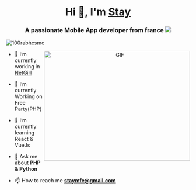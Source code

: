 <h1 align="center">Hi 👋, I'm <a href="https://staymfe.github.io/StayItsMe/" target="blank">
Stay</a></h1>
<h3 align="center">A passionate Mobile App developer from france <img src="https://raw.githubusercontent.com/stevenrskelton/flag-icon/master/png/75/country-4x3/fr.png"></h3>

<p align="left"> <img src="https://komarev.com/ghpvc/?username=StayMfe&label=Profile%20views&color=0e75b6&style=flat" alt="100rabhcsmc" /> </p>

<a target="_blank" align="center">
  <img align="right" top="500" height="300" width="400" alt="GIF" src="https://media.giphy.com/media/SWoSkN6DxTszqIKEqv/giphy.gif">
</a>

- 🔭 I’m currently working in <a href="http://netgirlga/" target="blank">NetGirl</a>

- 🌱 I’m currently Working on Free Party(PHP)

- 🌱 I’m currently learning React & VueJs


- 💬 Ask me about **PHP & Python**

- 📫 How to reach me **staymfe@gmail.com**

<br/>
